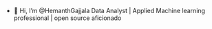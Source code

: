 - 👋 Hi, I’m @HemanthGajjala
     Data Analyst | Applied Machine learning professional | open source aficionado
